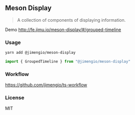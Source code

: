 ## Meson Display

> A collection of components of displaying information.

Demo http://fe.jimu.io/meson-display/#/grouped-timeline


### Usage

```bash
yarn add @jimengio/meson-display
```

```ts
import { GroupedTimeline } from "@jimengio/meson-display"
```

### Workflow

https://github.com/jimengio/ts-workflow

### License

MIT
